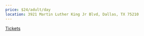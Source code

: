 ```yaml
---
price: $24/adult/day
location: 3921 Martin Luther King Jr Blvd, Dallas, TX 75210
---
```


[Tickets](https://bigtex.com/buy-tickets-new/daily-ticket-prices/)